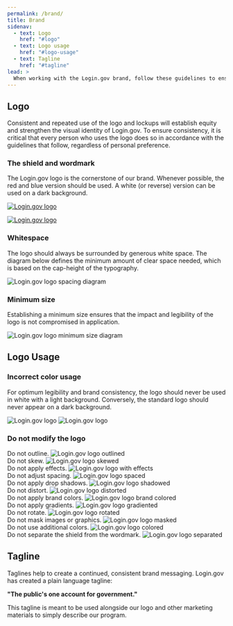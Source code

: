 ```yaml
---
permalink: /brand/
title: Brand
sidenav:
  - text: Logo
    href: "#logo"
  - text: Logo usage
    href: "#logo-usage"
  - text: Tagline
    href: "#tagline"
lead: >
  When working with the Login.gov brand, follow these guidelines to ensure you're representing the product in a consistent way across all mediums.
---
```


## Logo

Consistent and repeated use of the logo and lockups will establish equity and strengthen the visual identity of Login.gov. To ensure consistency, it is critical that every person who uses the logo does so in accordance with the guidelines that follow, regardless of personal preference.

### The shield and wordmark

The Login.gov logo is the cornerstone of our brand. Whenever possible, the red and blue version should be used. A white (or reverse) version can be used on a dark background.

<a href="{{ site.baseurl }}/assets/img/login-gov-logo.svg" download><img src="{{ site.baseurl }}/assets/img/login-gov-logo.svg" role="img" alt="Login.gov logo" class="padding-4"></a>

<a href="{{ site.baseurl }}/assets/img/login-gov-logo-rev.svg" download><img src="{{ site.baseurl }}/assets/img/login-gov-logo-rev.svg" role="img" alt="Login.gov logo" class="bg-primary-darker padding-4"></a>

### Whitespace

The logo should always be surrounded by generous white space. The diagram below defines the minimum amount of clear space needed, which is based on the cap-height of the typography.

<img src="{{ site.baseurl }}/assets/img/style-guide/login-gov-logo-spacing.svg" role="img" alt="Login.gov logo spacing diagram">

### Minimum size

Establishing a minimum size ensures that the impact and legibility of the logo is not compromised in application.

<img src="{{ site.baseurl }}/assets/img/style-guide/login-gov-logo-minimum-size.svg" role="img" alt="Login.gov logo minimum size diagram">

## Logo Usage

### Incorrect color usage

For optimum legibility and brand consistency, the logo should never be used in white with a light background. Conversely, the standard logo should never appear on a dark background.

<img src="{{ site.baseurl }}/assets/img/login-gov-logo-rev.svg" role="img" alt="Login.gov logo" class="bg-primary-lighter padding-4">

<img src="{{ site.baseurl }}/assets/img/login-gov-logo.svg" role="img" alt="Login.gov logo" class="bg-gray-70 padding-4">

### Do not modify the logo

<div class="grid-row grid-gap">
  <div class="tablet:grid-col-4">
    Do not outline.
    <img src="{{ site.baseurl }}/assets/img/style-guide/login-gov-logo-outlined.svg" role="img" alt="Login.gov logo outlined" class="display-block margin-top-1 margin-bottom-4">
  </div>
  <div class="tablet:grid-col-4">
    Do not skew.
    <img src="{{ site.baseurl }}/assets/img/style-guide/login-gov-logo-skewed.svg" role="img" alt="Login.gov logo skewed" class="display-block margin-top-1 margin-bottom-4">
  </div>
  <div class="tablet:grid-col-4">
    Do not apply effects.
    <img src="{{ site.baseurl }}/assets/img/style-guide/login-gov-logo-with-effects.svg" role="img" alt="Login.gov logo with effects" class="display-block margin-top-1 margin-bottom-4">
  </div>
  <div class="tablet:grid-col-4">
    Do not adjust spacing.
    <img src="{{ site.baseurl }}/assets/img/style-guide/login-gov-logo-spaced.svg" role="img" alt="Login.gov logo spaced" class="display-block margin-top-1 margin-bottom-4">
  </div>
  <div class="tablet:grid-col-4">
    Do not apply drop shadows.
    <img src="{{ site.baseurl }}/assets/img/style-guide/login-gov-logo-shadowed.svg" role="img" alt="Login.gov logo shadowed" class="display-block margin-top-1 margin-bottom-4">
  </div>
  <div class="tablet:grid-col-4">
    Do not distort.
    <img src="{{ site.baseurl }}/assets/img/style-guide/login-gov-logo-distorted.svg" role="img" alt="Login.gov logo distorted" class="display-block margin-top-1 margin-bottom-4">
  </div>
  <div class="tablet:grid-col-4">
    Do not apply brand colors.
    <img src="{{ site.baseurl }}/assets/img/style-guide/login-gov-logo-brand-colored.svg" role="img" alt="Login.gov logo brand colored" class="display-block margin-top-1 margin-bottom-4">
  </div>
  <div class="tablet:grid-col-4">
    Do not apply gradients.
    <img src="{{ site.baseurl }}/assets/img/style-guide/login-gov-logo-gradiented.svg" role="img" alt="Login.gov logo gradiented" class="display-block margin-top-1 margin-bottom-4">
  </div>
  <div class="tablet:grid-col-4">
    Do not rotate.
    <img src="{{ site.baseurl }}/assets/img/style-guide/login-gov-logo-rotated.svg" role="img" alt="Login.gov logo rotated" class="display-block margin-top-1 margin-bottom-4">
  </div>
  <div class="tablet:grid-col-4">
    Do not mask images or graphics.
    <img src="{{ site.baseurl }}/assets/img/style-guide/login-gov-logo-masked.svg" role="img" alt="Login.gov logo masked" class="display-block margin-top-1 margin-bottom-4">
  </div>
  <div class="tablet:grid-col-4">
    Do not use additional colors.
    <img src="{{ site.baseurl }}/assets/img/style-guide/login-gov-logo-colored.svg" role="img" alt="Login.gov logo colored" class="display-block margin-top-1 margin-bottom-4">
  </div>
  <div class="tablet:grid-col-4">
    Do not separate the shield from the wordmark.
    <img src="{{ site.baseurl }}/assets/img/style-guide/login-gov-shield.svg" role="img" alt="Login.gov logo separated" class="display-block margin-top-1 margin-bottom-4">
  </div>
</div>

## Tagline

Taglines help to create a continued, consistent brand messaging. Login.gov has created a plain language tagline:

**"The public's one account for government."**

This tagline is meant to be used alongside our logo and other marketing materials to simply describe our program.

